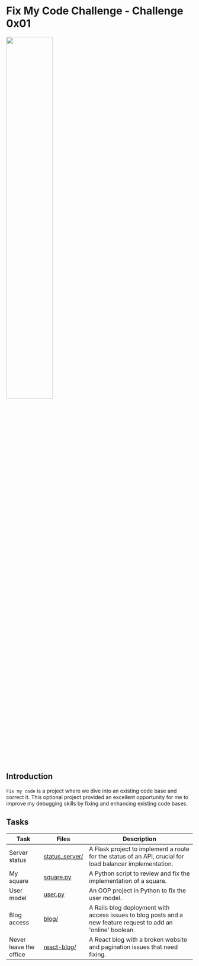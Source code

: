 # Fix My Code Challenge - Challenge 0x01

<p>
<img width="50%" src="https://salesman.com/wp-content/uploads/2015/08/smash-phone.gif">
</p>

## Introduction
`Fix my code` is a project where we dive into an existing code base and correct it. This optional project provided an excellent opportunity for me to improve my debugging skills by fixing and enhancing existing code bases.

## Tasks

| Task | Files | Description |
| --- | --- | --- |
| Server status | [status_server/](status_server/) | A Flask project to implement a route for the status of an API, crucial for load balancer implementation. |
| My square | [square.py](./square.py) | A Python script to review and fix the implementation of a square. |
| User model | [user.py](./user.py) | An OOP project in Python to fix the user model. |
| Blog access | [blog/](blog/) | A Rails blog deployment with access issues to blog posts and a new feature request to add an 'online' boolean. |
| Never leave the office | [react-blog/](react-blog/) | A React blog with a broken website and pagination issues that need fixing. |
